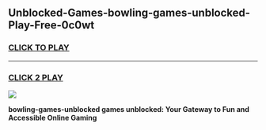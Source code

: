 
## Unblocked-Games-bowling-games-unblocked-Play-Free-0c0wt
<h3>
<a href="https://premium76.site?title=bowling-games-unblocked&ref=19M">CLICK TO PLAY</a></h3>
<hr>

<h3>
<a href="https://premium76.site?title=bowling-games-unblocked&ref=19M">CLICK 2 PLAY</a>
  
</h3>

<a href="https://premium76.site?title=bowling-games-unblocked&ref=19M"><img src="https://clearcache.store/games.png"></a>


**bowling-games-unblocked games unblocked: Your Gateway to Fun and Accessible Online Gaming**
